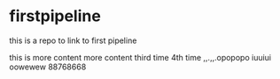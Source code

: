 # firstpipeline
this is a repo to link to first pipeline

this is more content
more content
third time
4th time
 ,,.,,.opopopo
iuuiui
oowewew
88768668
